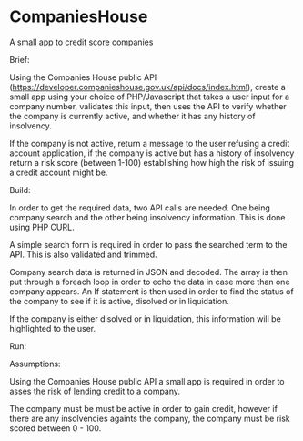 # CompaniesHouse

A small app to credit score companies

Brief: 

Using the Companies House public API (https://developer.companieshouse.gov.uk/api/docs/index.html), create a small app using your choice of PHP/Javascript that takes a user input for a company number, validates this input, then uses the API to verify whether the company is currently active, and whether it has any history of insolvency.

If the company is not active, return a message to the user refusing a credit account application, if the company is active but has a history of insolvency return a risk score (between 1-100) establishing how high the risk of issuing a credit account might be.

Build: 

In order to get the required data, two API calls are needed. One being company search and the other being insolvency information. This is done using PHP CURL. 

A simple search form is required in order to pass the searched term to the API. This is also validated and trimmed.  

Company search data is returned in JSON and decoded. The array is then put through a foreach loop in order to echo the data in case more than one company appears. An If statement is then used in order to find the status of the company to see if it is active, disolved or in liquidation. 

If the company is either disolved or in liquidation, this information will be highlighted to the user. 


 


Run: 


Assumptions: 

Using the Companies House public API a small app is required in order to asses the risk of lending credit to a company. 

The company must be must be active in order to gain credit, however if there are any insolvencies againts the company, the company must be risk scored between 0 - 100. 

